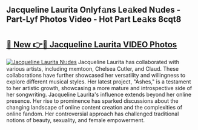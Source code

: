 ## Jacqueline Laurita Onlyf𝚊ns Le𝚊ked N𝚞des - Part-Lyf Photos Video - Hot Part Le𝚊ks 8cqt8

# <h2><a href="http://ab3658.deff.icu/?id=Jacqueline+Laurita">🔗 New 👉🔴 Jacqueline Laurita VIDEO Photos</a></h2>

[![Jacqueline Laurita N𝚞des](https://i.imgur.com/rIISA9y.gif)](http://ab3658.deff.icu/?id=Jacqueline+Laurita)
Jacqueline Laurita has collaborated with various artists, including mxmtoon, Chelsea Cutler, and Claud. These collaborations have further showcased her versatility and willingness to explore different musical styles. Her latest project, "Ashes," is a testament to her artistic growth, showcasing a more mature and introspective side of her songwriting. Jacqueline Laurita's influence extends beyond her online presence. Her rise to prominence has sparked discussions about the changing landscape of online content creation and the complexities of online fandom. Her controversial approach has challenged traditional notions of beauty, sexuality, and female empowerment.
